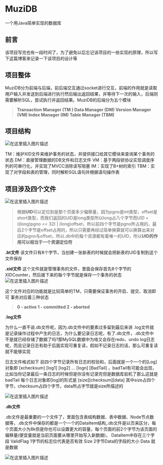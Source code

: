 # MuziDB
一个用Java简单实现的数据库

## 前言
该项目写完也有一段时间了，为了避免以后忘记该项目的一些实现的原理，所以写下这篇博客来记录一下该项目的设计等
## 项目整体
MuziDB分为前端与后端，前后端交互通过socket进行交互，前端的作用就是读取用户输入并发送到后端进行执行然后输出返回结果，并等待下一次的输入，后端则需要解析SQL，尝试执行并返回结果。MuziDB的后端分为五个模块

> **Transaction Manager (TM )
> Data Manager (DM) 
> Version Manager (VM) 
> Index Manager (IM) 
> Table Manager (TBM)**

## 项目结构
![在这里插入图片描述](https://img-blog.csdnimg.cn/0f4136332f944455b7e27eb66425df43.png)


TM：维护XID文件来维护事务的状态，并提供接口给其它模块来查询某个事务的状态
DM：直接管理数据的DB文件和日志文件
VM：基于两段锁协议实现调度序列的可串行化，并实现了MVCC消除读写阻塞
IM：实现了B+树的索引
TBM：实现了对字段和表的管理，同时解析SQL语句并根据语句操作表

## 项目涉及四个文件
![在这里插入图片描述](https://img-blog.csdnimg.cn/0661dd745eed4b8f8ba8e104a4289963.png)

> 根据**UID**可以定位到是那个页面多少偏移量，因为pgno是int类型，offset是short类型，而我们返回的UID是long类型所以long占八个字节而UID = ((long)pgno << 32) | (long)offset，所以前四个字节是pgno所占用的，最后2个字节是offset占用的，所以只需要再经过简单换算就可以换算出来对应的pgno与offset，所以.db中的每个资源都有着唯一的UID，所以**UID的作用可以相当于一个资源定位符**

**.bt文件**
该文件只有8个字节，当创建一张新表的时候就会把新表的UID复制到这个文件保存

**.xid文件**
这个文件就是管理事务的文件，里面会保存首先8个字节的XIDCounter，然后接下来的每个字节就是保存一个事务的状态
![在这里插入图片描述](https://img-blog.csdnimg.cn/efe0e53fed44496b955c666e8c8d527d.png)

这个文件对应的功能就是比较简单的TM，只需要保证事务的开启、提交、取消即可
事务对应着三种状态

> **0 - active 
> 1 - committed 
> 2 - aborted**



**.log文件**

为什么一直不说.db文件呢，因为.db文件中的要素过多留到最后来讲
.log文件就是记录操作过程中产生的日志，为什么要记录日志呢，有了.db文件，.db文件中不是就已经存储了数据了吗?那MySQL数据中为啥又会存在redo、undo log日志呢，而且记录日志有助于后面实现可重复读，假如不记录日志的话，那么可重复读就不能够实现

日志文件格式如下 前四个字节记录所有日志的校验和，后面就是一个一个的[Log]对象即 [xchecksum] [log1] [log2] ... [logn] [BadTail] ，badTail有可能会出现，比如当你记录最后一条日志的时候但是你没有记录完但是数据库宕机了那么这就是badTail
每个日志对象即[log]的形式是 [size][checksum][data]
其中size占四个字节，checksum占四个字节，data所占字节就是size所描述的

![在这里插入图片描述](https://img-blog.csdnimg.cn/83816ef0860341bfa2615ac015c72a26.png)

**.db文件**

.db文件是最重要的一个文件了，里面包含表结构数据、表中数据、Node节点数据等，.db文件中保存的都是一个一个的DataItem结构,.db文件是以页来区分，每个页面大小为8k但是你也可以设置更大的容量，每个页面的前2个字节为该页面的偏移量(便宜量就是当前页面要从哪里开始写入新数据)，
DataItem中存在三个字段
ValidFlag 1字节的标志位代表是否有效
Size 2字节Data的字段的大小
Data 就是数据

![在这里插入图片描述](https://img-blog.csdnimg.cn/c6b6e9c35aa24598856bbeb34d7a2376.png)

